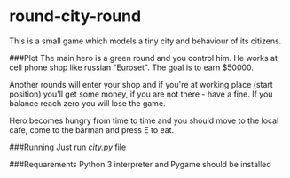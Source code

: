 round-city-round
================

This is a small game which models a tiny city and behaviour of its citizens.

###Plot
The main hero is a green round and you control him. He works at cell phone shop like russian "Euroset". 
The goal is to earn $50000.

Another rounds will enter your shop and if you're at working place (start position) you'll get some money, 
if you are not there - have a fine. If you balance reach zero you will lose the game.

Hero becomes hungry from time to time and you should move to the local cafe, come to the barman and press E to eat.

###Running
Just run *city.py* file

###Requarements
Python 3 interpreter and Pygame should be installed
